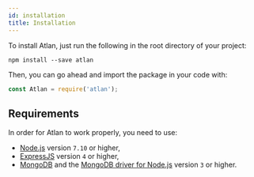 ```yaml
---
id: installation
title: Installation
---
```


To install Atlan, just run the following in the root directory of your project:

```shell
npm install --save atlan
```

Then, you can go ahead and import the package in your code with:

```javascript
const Atlan = require('atlan');
```

## Requirements

In order for Atlan to work properly, you need to use:

* [Node.js](https://nodejs.org/) version `7.10` or higher,
* [ExpressJS](https://expressjs.com/) version `4` or higher,
* [MongoDB](https://www.mongodb.com/) and the [MongoDB driver for Node.js](http://mongodb.github.io/node-mongodb-native/) version `3` or higher.
